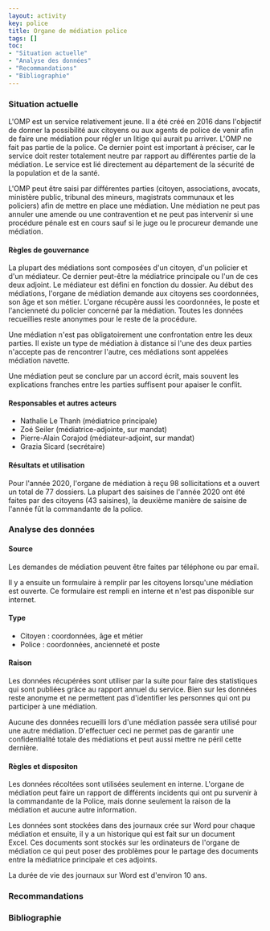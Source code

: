 ```yaml
---
layout: activity
key: police
title: Organe de médiation police
tags: []
toc:
- "Situation actuelle"
- "Analyse des données"
- "Recommandations"
- "Bibliographie"
---
```


### Situation actuelle
L'OMP est un service relativement jeune. Il a été créé en 2016 dans l'objectif de donner la possibilité aux citoyens ou aux agents de police de venir afin de faire une médiation pour régler un litige qui aurait pu arriver. L'OMP ne fait pas partie de la police. Ce dernier point est important à préciser, car le service doit rester totalement neutre par rapport au différentes partie de la médiation. Le service est lié directement au département de la sécurité de la population et de la santé.

L'OMP peut être saisi par différentes parties (citoyen, associations, avocats, ministère public, tribunal des mineurs, magistrats communaux et les policiers) afin de mettre en place une médiation. Une médiation ne peut pas annuler une amende ou une contravention et ne peut pas intervenir si une procédure pénale est en cours sauf si le juge ou le procureur demande une médiation.

#### Règles de gouvernance
La plupart des médiations sont composées d'un citoyen, d'un policier et d'un médiateur. Ce dernier peut-être la médiatrice principale ou l'un de ces deux adjoint. Le médiateur est défini en fonction du dossier. Au début des médiations, l'organe de médiation demande aux citoyens ses coordonnées, son âge et son métier. L'organe récupère aussi les coordonnées, le poste et l'ancienneté du policier concerné par la médiation. Toutes les données recueillies reste anonymes pour le reste de la procédure.

Une médiation n'est pas obligatoirement une confrontation entre les deux parties. Il existe un type de médiation à distance si l'une des deux parties n'accepte pas de rencontrer l'autre, ces médiations sont appelées médiation navette.

Une médiation peut se conclure par un accord écrit, mais souvent les explications franches entre les parties suffisent pour apaiser le conflit.

#### Responsables et autres acteurs
- Nathalie Le Thanh (médiatrice principale)
- Zoé Seiler (médiatrice-adjointe, sur mandat)
- Pierre-Alain Corajod (médiateur-adjoint, sur mandat)
- Grazia Sicard (secrétaire)


#### Résultats et utilisation
Pour l'année 2020, l'organe de médiation à reçu 98 sollicitations et a ouvert un total de 77 dossiers. La plupart des saisines de l'année 2020 ont été faites par des citoyens (43 saisines), la deuxième manière de saisine de l'année fût la commandante de la police.

### Analyse des données

#### Source
Les demandes de médiation peuvent être faites par téléphone ou par email. 

Il y a ensuite un formulaire à remplir par les citoyens lorsqu'une médiation est ouverte. Ce formulaire est rempli en interne et n'est pas disponible sur internet.

#### Type
- Citoyen : coordonnées, âge et métier
- Police : coordonnées, ancienneté et poste

#### Raison
Les données récupérées sont utiliser par la suite pour faire des statistiques qui sont publiées grâce au rapport annuel du service. Bien sur les données reste anonyme et ne permettent pas d'identifier les personnes qui ont pu participer à une médiation. 

Aucune des données recueilli lors d'une médiation passée sera utilisé pour une autre médiation. D'effectuer ceci ne permet pas de garantir une confidentialité totale des médiations et peut aussi mettre ne péril cette dernière.

#### Règles et dispositon
Les données récoltées sont utilisées seulement en interne. L'organe de médiation peut faire un rapport de différents incidents qui ont pu survenir à la commandante de la Police, mais donne seulement la raison de la médiation et aucune autre information.

Les données sont stockées dans des journaux crée sur Word pour chaque médiation et ensuite, il y a un historique qui est fait sur un document Excel. Ces documents sont stockés sur les ordinateurs de l'organe de médiation ce qui peut poser des problèmes pour le partage des documents entre la médiatrice principale et ces adjoints.

La durée de vie des journaux sur Word est d'environ 10 ans.

### Recommandations


### Bibliographie

